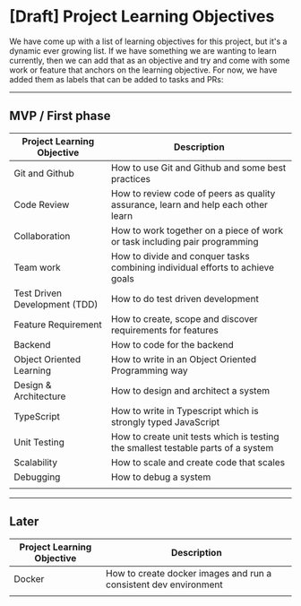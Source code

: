 # [Draft] Project Learning Objectives

We have come up with a list of learning objectives for this project, but it's a dynamic ever growing list. If we have something we are wanting to learn currently, then we can add that as an objective and try and come with some work or feature that anchors on the learning objective. For now, we have added them as labels that can be added to tasks and PRs:

---

## MVP / First phase

| Project Learning Objective    | Description                                                                       |
| ----------------------------- | --------------------------------------------------------------------------------- |
| Git and Github                | How to use Git and Github and some best practices                                 |
| Code Review                   | How to review code of peers as quality assurance, learn and help each other learn |
| Collaboration                 | How to work together on a piece of work or task including pair programming        |
| Team work                     | How to divide and conquer tasks combining individual efforts to achieve goals     |
| Test Driven Development (TDD) | How to do test driven development                                                 |
| Feature Requirement           | How to create, scope and discover requirements for features                       |
| Backend                       | How to code for the backend                                                       |
| Object Oriented Learning      | How to write in an Object Oriented Programming way                                |
| Design & Architecture         | How to design and architect a system                                              |
| TypeScript                    | How to write in Typescript which is strongly typed JavaScript                     |
| Unit Testing                  | How to create unit tests which is testing the smallest testable parts of a system |
| Scalability                   | How to scale and create code that scales                                          |
| Debugging                     | How to debug a system                                                             |
|                               |                                                                                   |

---

## Later

| Project Learning Objective | Description                                                      |
| -------------------------- | ---------------------------------------------------------------- |
| Docker                     | How to create docker images and run a consistent dev environment |
|                            |                                                                  |
